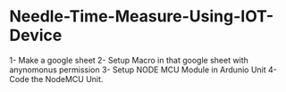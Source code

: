 # Needle-Time-Measure-Using-IOT-Device
1- Make a google sheet
2- Setup Macro in that google sheet with anynomonus permission
3- Setup NODE MCU Module in Ardunio Unit
4- Code the NodeMCU Unit.
